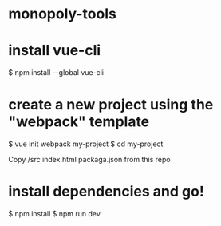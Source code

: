 # monopoly-tools

# install vue-cli
$ npm install --global vue-cli
# create a new project using the "webpack" template
$ vue init webpack my-project
$ cd my-project

Copy /src index.html packaga.json from this repo

# install dependencies and go!
$ npm install
$ npm run dev
